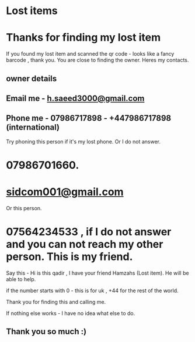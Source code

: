 # Lost items
# Thanks for finding my lost item
If you found my lost item and scanned the qr code - looks like a fancy barcode , thank you.
You are close to finding the owner. Heres my contacts. 
## owner details
## Email me - h.saeed3000@gmail.com
## Phone me - 07986717898 - +447986717898 (international)

Try phoning this person if it's my lost phone. Or I do not answer.
# 07986701660.
# sidcom001@gmail.com

Or this person.

# 07564234533 , if I do not answer and you can not reach my other person. This is my friend.

Say this - Hi is this qadir , I have your friend Hamzahs (Lost item). 
He will be able to help.

if the number starts with 0 - this is for uk , +44 for the rest of the world.

Thank you for finding this and calling me. 

If nothing else works - I have no idea what else to do.

## Thank you so much :) 
